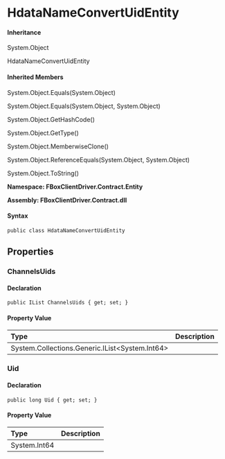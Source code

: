 # HdataNameConvertUidEntity

#### Inheritance

System.Object

HdataNameConvertUidEntity

#### Inherited Members

System.Object.Equals\(System.Object\)

System.Object.Equals\(System.Object, System.Object\)

System.Object.GetHashCode\(\)

System.Object.GetType\(\)

System.Object.MemberwiseClone\(\)

System.Object.ReferenceEquals\(System.Object, System.Object\)

System.Object.ToString\(\)

**Namespace: FBoxClientDriver.Contract.Entity**

**Assembly: FBoxClientDriver.Contract.dll**

#### Syntax <a id="FBoxClientDriver_Contract_Entity_HdataNameConvertUidEntity_syntax"></a>

```text
public class HdataNameConvertUidEntity
```

## Properties <a id="properties"></a>

### ChannelsUids <a id="FBoxClientDriver_Contract_Entity_HdataNameConvertUidEntity_ChannelsUids"></a>

#### Declaration

```text
public IList ChannelsUids { get; set; }
```

#### Property Value

| Type | Description |
| :--- | :--- |
| System.Collections.Generic.IList&lt;System.Int64&gt; |  |

### Uid <a id="FBoxClientDriver_Contract_Entity_HdataNameConvertUidEntity_Uid"></a>

#### Declaration

```text
public long Uid { get; set; }
```

#### Property Value

| Type | Description |
| :--- | :--- |
| System.Int64 |  |

